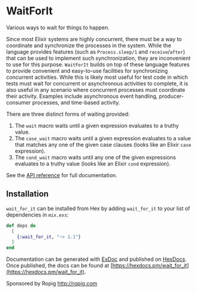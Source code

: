# WaitForIt

Various ways to wait for things to happen.

Since most Elixir systems are highly concurrent, there must be a way to coordinate and synchronize
the processes in the system. While the language provides features (such as
`Process.sleep/1` and `receive`/`after`) that can be used to implement such synchronization, they are
inconvenient to use for this purpose. `WaitForIt` builds on top of these language features to
provide convenient and easy-to-use facilities for synchronizing concurrent activities. While
this is likely most useful for test code in which tests must wait for concurrent or asynchronous
activities to complete, it is also useful in any scenario where concurrent processes must
coordinate their activity. Examples include asynchronous event handling, producer-consumer
processes, and time-based activity.

There are three distinct forms of waiting provided:

  1. The `wait` macro waits until a given expression evaluates to a truthy value.
  2. The `case_wait` macro waits until a given expression evaluates to a value that
     matches any one of the given case clauses (looks like an Elixir `case` expression).
  3. The `cond_wait` macro waits until any one of the given expressions evaluates to a truthy
     value (looks like an Elixir `cond` expression).

See the [API reference](https://hexdocs.pm/wait_for_it/api-reference.html) for full documentation.

## Installation

`wait_for_it` can be installed from Hex by adding `wait_for_it` to your list
of dependencies in `mix.exs`:

```elixir
def deps do
  [
    {:wait_for_it, "~> 1.1"}
  ]
end
```

Documentation can be generated with [ExDoc](https://github.com/elixir-lang/ex_doc)
and published on [HexDocs](https://hexdocs.pm). Once published, the docs can
be found at [https://hexdocs.pm/wait_for_it](https://hexdocs.pm/wait_for_it).

Sponsored by Ropig http://ropig.com
